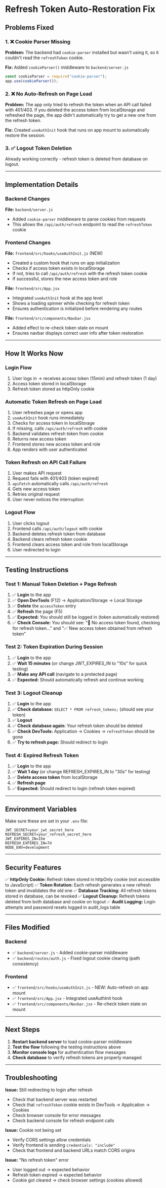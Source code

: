 # Refresh Token Auto-Restoration Fix

## Problems Fixed

### 1. ❌ Cookie Parser Missing
**Problem:** The backend had `cookie-parser` installed but wasn't using it, so it couldn't read the `refreshToken` cookie.

**Fix:** Added `cookieParser()` middleware to `backend/server.js`

```javascript
const cookieParser = require("cookie-parser");
app.use(cookieParser());
```

### 2. ❌ No Auto-Refresh on Page Load
**Problem:** The app only tried to refresh the token when an API call failed with 401/403. If you deleted the access token from localStorage and refreshed the page, the app didn't automatically try to get a new one from the refresh token.

**Fix:** Created `useAuthInit` hook that runs on app mount to automatically restore the session.

### 3. ✅ Logout Token Deletion
Already working correctly - refresh token is deleted from database on logout.

---

## Implementation Details

### Backend Changes

**File:** `backend/server.js`
- Added `cookie-parser` middleware to parse cookies from requests
- This allows the `/api/auth/refresh` endpoint to read the `refreshToken` cookie

### Frontend Changes

**File:** `frontend/src/hooks/useAuthInit.js` (NEW)
- Created a custom hook that runs on app initialization
- Checks if access token exists in localStorage
- If not, tries to call `/api/auth/refresh` with the refresh token cookie
- If successful, stores the new access token and role

**File:** `frontend/src/App.jsx`
- Integrated `useAuthInit` hook at the app level
- Shows a loading spinner while checking for refresh token
- Ensures authentication is initialized before rendering any routes

**File:** `frontend/src/components/Navbar.jsx`
- Added effect to re-check token state on mount
- Ensures navbar displays correct user info after token restoration

---

## How It Works Now

### Login Flow
1. User logs in → receives access token (15min) and refresh token (1 day)
2. Access token stored in localStorage
3. Refresh token stored as httpOnly cookie

### Automatic Token Refresh on Page Load
1. User refreshes page or opens app
2. `useAuthInit` hook runs immediately
3. Checks for access token in localStorage
4. If missing, calls `/api/auth/refresh` with cookie
5. Backend validates refresh token from cookie
6. Returns new access token
7. Frontend stores new access token and role
8. App renders with user authenticated

### Token Refresh on API Call Failure
1. User makes API request
2. Request fails with 401/403 (token expired)
3. `apiFetch` automatically calls `/api/auth/refresh`
4. Gets new access token
5. Retries original request
6. User never notices the interruption

### Logout Flow
1. User clicks logout
2. Frontend calls `/api/auth/logout` with cookie
3. Backend deletes refresh token from database
4. Backend clears refresh token cookie
5. Frontend clears access token and role from localStorage
6. User redirected to login

---

## Testing Instructions

### Test 1: Manual Token Deletion + Page Refresh
1. ✅ **Login** to the app
2. ✅ **Open DevTools** (F12) → Application/Storage → Local Storage
3. ✅ **Delete** the `accessToken` entry
4. ✅ **Refresh** the page (F5)
5. ✅ **Expected:** You should still be logged in (token automatically restored)
6. ✅ **Check Console:** You should see: "🔄 No access token found, checking for refresh token..." and "✅ New access token obtained from refresh token"

### Test 2: Token Expiration During Session
1. ✅ **Login** to the app
2. ✅ **Wait 15 minutes** (or change JWT_EXPIRES_IN to "10s" for quick testing)
3. ✅ **Make any API call** (navigate to a protected page)
4. ✅ **Expected:** Should automatically refresh and continue working

### Test 3: Logout Cleanup
1. ✅ **Login** to the app
2. ✅ **Check database:** `SELECT * FROM refresh_tokens;` (should see your token)
3. ✅ **Logout**
4. ✅ **Check database again:** Your refresh token should be deleted
5. ✅ **Check DevTools:** Application → Cookies → `refreshToken` should be gone
6. ✅ **Try to refresh page:** Should redirect to login

### Test 4: Expired Refresh Token
1. ✅ **Login** to the app
2. ✅ **Wait 1 day** (or change REFRESH_EXPIRES_IN to "30s" for testing)
3. ✅ **Delete access token** from localStorage
4. ✅ **Refresh page**
5. ✅ **Expected:** Should redirect to login (refresh token expired)

---

## Environment Variables

Make sure these are set in your `.env` file:

```env
JWT_SECRET=your_jwt_secret_here
REFRESH_SECRET=your_refresh_secret_here
JWT_EXPIRES_IN=15m
REFRESH_EXPIRES_IN=7d
NODE_ENV=development
```

---

## Security Features

✅ **httpOnly Cookie:** Refresh token stored in httpOnly cookie (not accessible to JavaScript)
✅ **Token Rotation:** Each refresh generates a new refresh token and invalidates the old one
✅ **Database Tracking:** All refresh tokens stored in database, can be revoked
✅ **Logout Cleanup:** Refresh tokens deleted from both database and cookie on logout
✅ **Audit Logging:** Login attempts and password resets logged in audit_logs table

---

## Files Modified

### Backend
- ✅ `backend/server.js` - Added cookie-parser middleware
- ✅ `backend/routes/auth.js` - Fixed logout cookie clearing (path consistency)

### Frontend
- ✅ `frontend/src/hooks/useAuthInit.js` - NEW: Auto-refresh on app mount
- ✅ `frontend/src/App.jsx` - Integrated useAuthInit hook
- ✅ `frontend/src/components/Navbar.jsx` - Re-check token state on mount

---

## Next Steps

1. **Restart backend server** to load cookie-parser middleware
2. **Test the flow** following the testing instructions above
3. **Monitor console logs** for authentication flow messages
4. **Check database** to verify refresh tokens are properly managed

---

## Troubleshooting

**Issue:** Still redirecting to login after refresh
- Check that backend server was restarted
- Check that `refreshToken` cookie exists in DevTools → Application → Cookies
- Check browser console for error messages
- Check backend console for refresh endpoint calls

**Issue:** Cookie not being set
- Verify CORS settings allow credentials
- Verify frontend is sending `credentials: "include"`
- Check that frontend and backend URLs match CORS origins

**Issue:** "No refresh token" error
- User logged out → expected behavior
- Refresh token expired → expected behavior
- Cookie got cleared → check browser settings (cookies allowed)


